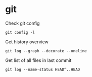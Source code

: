 git
===

Check git config
```
git config -l
```

Get history overview
```
git log --graph --decorate --oneline
```

Get list of all files in last commit
```
git log --name-status HEAD^..HEAD
```
